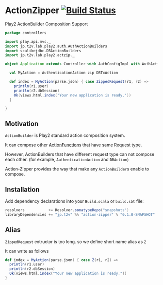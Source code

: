 # ActionZipper [![Build Status](https://travis-ci.org/t2v/action-zipper.svg?branch=feature%2Ftravis)](https://travis-ci.org/t2v/action-zipper)

Play2 ActionBuilder Composition Support

```scala
package controllers

import play.api.mvc._
import jp.t2v.lab.play2.auth.AuthActionBuilders
import scalikejdbc.DBActionBuilders
import jp.t2v.lab.play2.actzip._

object Application extends Controller with AuthConfigImpl with AuthActionBuilders with DBActionBuilders {

  val MyAction = AuthenticationAction zip DBTxAction

  def index = MyAction(parse.json) { case ZippedRequest(r1, r2) =>
    println(r1.user)
    println(r2.dbSession)
    Ok(views.html.index("Your new application is ready."))
  }

}
```

## Motivation

`ActionBuilder` is Play2 standard action composition system. 

It can compose other [ActionFunction](https://www.playframework.com/documentation/2.3.x/ScalaActionsComposition#Different-request-types)s that have same Request type.

However, ActionBuilders that have different request type can not compose each other. (for example, `AuthenticationAction` and `DBAction`)

Action-Zipper provides the way that make any `ActionBuilder`s enable to compose.


## Installation

Add dependency declarations into your `Build.scala` or `build.sbt` file:

```scala
resolvers           += Resolver.sonatypeRepo("snapshots")
libraryDependencies += "jp.t2v" %% "action-zipper" % "0.1.0-SNAPSHOT"
```


## Alias

`ZippedRequest` extructor is too long. so we define short name alias as `Z`

It can write as follows

```scala
def index = MyAction(parse.json) { case Z(r1, r2) =>
  println(r1.user)
  println(r2.dbSession)
  Ok(views.html.index("Your new application is ready."))
}
```

